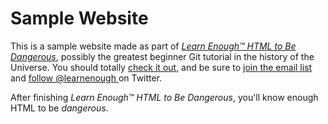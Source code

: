 # Sample Website

This is a sample website made as part of [*Learn Enough™ HTML to Be
Dangerous*](http://learnenough.com/git-tutorial), possibly the greatest
beginner Git tutorial in the history of the Universe. You should totally [
check it out](https://www.learnenough.com/html-tutorial), and be sure to [join
the email list](http://learnenough.com/#email_list) and [follow @learnenough
](http://twitter.com/learnenough) on Twitter.

After finishing *Learn Enough™ HTML to Be Dangerous*, you'll know enough HTML
to be *dangerous*.